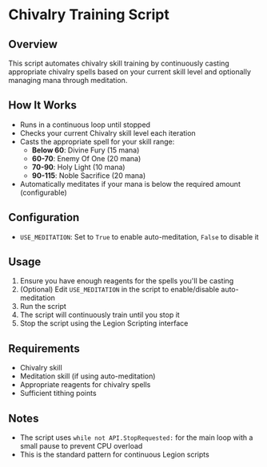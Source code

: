 # Chivalry Training Script

## Overview
This script automates chivalry skill training by continuously casting appropriate chivalry spells based on your current skill level and optionally managing mana through meditation.

## How It Works
- Runs in a continuous loop until stopped
- Checks your current Chivalry skill level each iteration
- Casts the appropriate spell for your skill range:
  - **Below 60**: Divine Fury (15 mana)
  - **60-70**: Enemy Of One (20 mana)
  - **70-90**: Holy Light (10 mana)
  - **90-115**: Noble Sacrifice (20 mana)
- Automatically meditates if your mana is below the required amount (configurable)

## Configuration
- `USE_MEDITATION`: Set to `True` to enable auto-meditation, `False` to disable it

## Usage
1. Ensure you have enough reagents for the spells you'll be casting
2. (Optional) Edit `USE_MEDITATION` in the script to enable/disable auto-meditation
3. Run the script
4. The script will continuously train until you stop it
5. Stop the script using the Legion Scripting interface

## Requirements
- Chivalry skill
- Meditation skill (if using auto-meditation)
- Appropriate reagents for chivalry spells
- Sufficient tithing points

## Notes
- The script uses `while not API.StopRequested:` for the main loop with a small pause to prevent CPU overload
- This is the standard pattern for continuous Legion scripts
